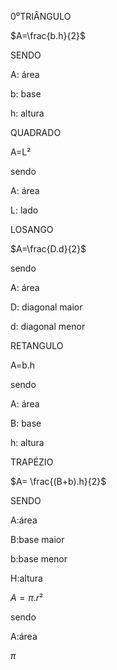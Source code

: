 0⁰TRIÂNGULO 

$A=\frac{b.h}{2}$

SENDO 


A: área


b: base


h: altura





QUADRADO 


A=L²


sendo


A: área



L: lado


LOSANGO

$A=\frac{D.d}{2}$


sendo


A: área

D: diagonal maior

d: diagonal menor 



RETANGULO


A=b.h

sendo

A: área


B: base


h: altura


TRAPÉZIO 


$A= \frac{(B+b).h}{2}$



SENDO



A:área


B:base maior


b:base menor


H:altura



$A=\pi.{r²}$


sendo


A:área

$\pi$


